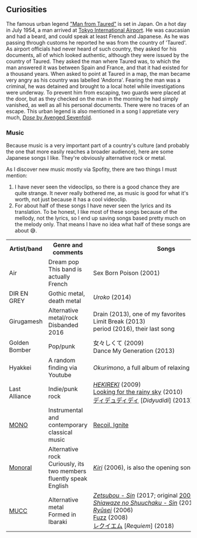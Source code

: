 ## Curiosities

The famous urban legend ["Man from Taured"](https://www.ancient-origins.net/unexplained-phenomena/mysterious-tale-man-taured-evidence-parallel-universes-or-embellishment-005788) is set in Japan. On a hot day in July 1954, a man arrived at [Tokyo International Airport](https://en.m.wikipedia.org/wiki/Haneda_Airport). He was caucasian and had a beard, and could speak at least French and Japanese. As he was passing through customs he reported he was from the country of 'Taured'. As airport officials had never heard of such country, they asked for his documents, all of which looked authentic, although they were issued by the country of Taured. They asked the man where Taured was, to which the man answered it was between Spain and France, and that it had existed for a thousand years. When asked to point at Taured in a map, the man became very angry as his country was labelled 'Andorra'. Fearing the man was a criminal, he was detained and brought to a local hotel while investigations were underway. To prevent him from escaping, two guards were placed at the door, but as they checked on the man in the morning he had simply vanished, as well as all his personal documents. There were no traces of an escape. This urban legend is also mentioned in a song I appretiate very much, [*Dose* by Avenged Sevenfold](www.youtube.com/watch?v=mlG2EK2I9zM).

### Music

Because music is a very important part of a country's culture (and probably the one that more easily reaches a broader audience), here are some Japanese songs I like. They're obviously alternative rock or metal.

As I discover new music mostly via Spofity, there are two things I must mention:
1. I have never seen the videoclips, so there is a good chance they are quite strange. It never really bothered me, as music is good for what it's worth, not just because it has a cool videoclip.
2. For about half of these songs I have never seen the lyrics and its translation. To be honest, I like most of these songs because of the mellody, not the lyrics, so I end up saving songs based pretty much on the melody only. That means I have no idea what half of these songs are about 😅.

<table>
	<tr>
		<th>Artist/band</th>
		<th>Genre and comments</th>
		<th>Songs</th>
	</tr>
	<tr>
		<td><a link="https://en.wikipedia.org/wiki/Air_(band)">Air</a></td>
		<td><a link="https://en.wikipedia.org/wiki/Dream_pop">Dream pop</a><br>This band is actually French</td>
		<td style="white-space: nowrap;"><a link="https://www.youtube.com/watch?v=O0k7by3TkAQ">Sex Born Poison</a> (2001)</td>
	</tr>
	<tr>
		<td><a link="https://en.wikipedia.org/wiki/Dir_En_Grey">DIR EN GREY</a></td>
		<td>Gothic metal, death metal</td>
		<td style="white-space: nowrap;"><a link="https://www.youtube.com/watch?v=hGW4b28wF80"><i>Uroko</i></a> (2014)</td>
	</tr>
	<tr>
		<td><a link="https://en.wikipedia.org/wiki/Girugamesh">Girugamesh</a></td>
		<td>Alternative metal/rock<br>Disbanded 2016</td>
		<td style="white-space: nowrap;">
			<a link="https://www.youtube.com/watch?v=lk22alvpfpQ">Drain</a> (2013), one of my favorites<br>
			<a link="https://www.youtube.com/watch?v=k6tXaZtwvrQ">Limit Break</a> (2013)<br>
			<a link="https://www.youtube.com/watch?v=qb8w1WhK3Os">period</a> (2016), their last song
		</td>
	</tr>
	<tr>
		<td><a link="https://en.wikipedia.org/wiki/Golden_Bomber">Golden Bomber</a></td>
		<td>Pop/punk</td>
		<td style="white-space: nowrap;">
			<a link="https://www.youtube.com/watch?v=BC9P3DSZu0A">女々しくて</a> (2009)<br>
    		<a link="https://www.youtube.com/watch?v=r_k6MOi40Ys">Dance My Generation</a> (2013)
		</td>
	</tr>
	<tr>
		<td>Hyakkei</td>
		<td>A random finding via Youtube</td>
		<td style="white-space: nowrap;">
			<a link="https://www.youtube.com/watch?v=LKM3iLzvVKE"><i>Okurimono</i></a>, a full album of relaxing music
		</td>
	</tr>
	<tr>
		<td><a link="https://en.wikipedia.org/wiki/Last_Alliance_(band)">Last Alliance</a></td>
		<td>Indie/punk rock</td>
		<td style="white-space: nowrap;">
			<a href="https://www.youtube.com/watch?v=ruSGE0d22is"><i>HEKIREKI</i></a> (2009)<br>
			<a href="https://www.youtube.com/watch?v=mO_IyKidi64">Looking for the rainy sky</a> (2010)<br>
			<a href="https://www.youtube.com/watch?v=wZbv8f7aPh8">ディデュディディ</a> [<i>Didyudidi</i>] (2013)
		</td>
	</tr>
	<tr>
		<td><a href="https://en.wikipedia.org/wiki/Mono_(Japanese_band)">MONO</a></td>
		<td>Instrumental and contemporary classical music</td>
		<td style="white-space: nowrap;">
			<a href="https://www.youtube.com/watch?v=YEbRNqnwqmY">Recoil, Ignite</a>
		</td>
	</tr>
	<tr>
		<td><a href="https://en.wikipedia.org/wiki/Monoral">Monoral</a></td>
		<td>Alternative rock<br>Curiously, its two members fluently speak English</td>
		<td style="white-space: nowrap;">
			<a href="https://www.youtube.com/watch?v=hlgc3_4WL0M"><i>Kiri</i></a> (2006), is also the opening song of <a link="https://en.wikipedia.org/wiki/Ergo_Proxy">Ergo Proxy</a>
		</td>
	</tr>
	<tr>
		<td><a href="https://en.wikipedia.org/wiki/Mucc">MUCC</a></td>
		<td>
			Alternative metal<br>
			Formed in Ibaraki
		</td>
		<td style="white-space: nowrap;">
			<a href="https://www.youtube.com/watch?v=l-Up6wbyWbM"><i>Zetsubou - Sin</i></a> (2017; original <a href="https://www.youtube.com/watch?v=znYCs1FxdWE">2002</a>)<br>
			<a href="https://www.youtube.com/watch?v=fofJUvZ2SIk"><i>Shiawaze no Shuuchaku - Sin</i></a> (2017; original <a href="https://www.youtube.com/watch?v=hVA8MkOz2iY">2002</a>)<br>
			<a href="https://www.youtube.com/watch?v=AwED0S6IMPQ"><i>Ryūsei</i></a> (2006)<br>
			<a href="https://www.youtube.com/watch?v=KP619P2G1d0">Fuzz</a> (2008)<br>
			<a href="https://www.youtube.com/watch?v=lTADcTDxJ-0">レクイエム</a> [<em>Requiem</em>] (2018)
		</td>
	</tr>
</table>
